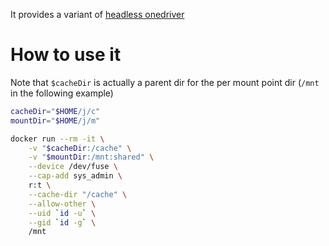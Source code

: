 It provides a variant of [headless onedriver](https://github.com/jstaf/onedriver)

# How to use it

Note that `$cacheDir` is actually a parent dir for the per mount point dir
(`/mnt` in the following example)

```sh
cacheDir="$HOME/j/c"
mountDir="$HOME/j/m"

docker run --rm -it \
	-v "$cacheDir:/cache" \
	-v "$mountDir:/mnt:shared" \
	--device /dev/fuse \
	--cap-add sys_admin \
	r:t \
	--cache-dir "/cache" \
	--allow-other \
	--uid `id -u` \
	--gid `id -g` \
	/mnt
```
